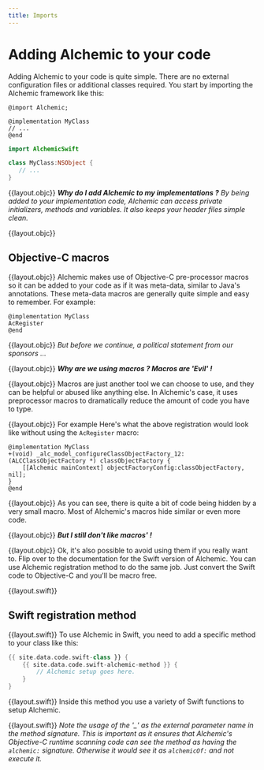 ```yaml
---
title: Imports
---
```


# Adding Alchemic to your code

Adding Alchemic to your code is quite simple. There are no external configuration files or additional classes required. You start by importing the Alchemic framework like this:

```objc
@import Alchemic;

@implementation MyClass
// ...
@end
```

```swift
import AlchemicSwift

class MyClass:NSObject {
   // ...
}
```

{{layout.objc}}
*__Why do I add Alchemic to my implementations ?__ By being added to your implementation code, Alchemic can access private initializers, methods and variables. It also keeps your header files simple clean.*

{{layout.objc}}
## Objective-C macros

{{layout.objc}}
Alchemic makes use of Objective-C pre-processor macros so it can be added to your code as if it was meta-data, similar to Java's annotations. These meta-data macros are generally quite simple and easy to remember. For example:

```objc
@implementation MyClass
AcRegister
@end
```

{{layout.objc}}
*But before we continue, a political statement from our sponsors ...*

{{layout.objc}}
*__Why are we using macros ? Macros are 'Evil' !__*

{{layout.objc}}
Macros are just another tool we can choose to use, and they can be helpful or abused like anything else. In Alchemic's case, it uses preprocessor macros to dramatically reduce the amount of code you have to type. 

{{layout.objc}}
For example Here's what the above registration would look like without using the `AcRegister` macro:

```objc
@implementation MyClass
+(void) _alc_model_configureClassObjectFactory_12:(ALCClassObjectFactory *) classObjectFactory {
    [[Alchemic mainContext] objectFactoryConfig:classObjectFactory, nil];
}
@end
```

{{layout.objc}}
As you can see, there is quite a bit of code being hidden by a very small macro. Most of Alchemic's macros hide similar or even more code.  

{{layout.objc}}
*__But I still don't like macros' !__*

{{layout.objc}}
Ok, it's also possible to avoid using them if you really want to. Flip over to the documentation for the Swift version of Alchemic. You can use Alchemic registration method to do the same job. Just convert the Swift code to Objective-C and you'll be macro free.

{{layout.swift}}
## Swift registration method

{{layout.swift}}
To use Alchemic in Swift, you need to add a specific method to your class like this:

```swift
{{ site.data.code.swift-class }} {
    {{ site.data.code.swift-alchemic-method }} {
        // Alchemic setup goes here.
    }
}
```

{{layout.swift}}
Inside this method you use a variety of Swift functions to setup Alchemic. 

{{layout.swift}}
*Note the usage of the '_' as the external parameter name in the method signature. This is important as it ensures that Alchemic's Objective-C runtime scanning code can see the method as having the `alchemic:` signature. Otherwise it would see it as `alchemicOf:` and not execute it.* 

